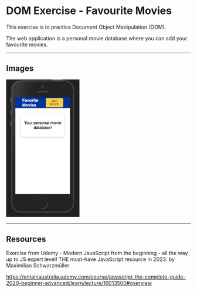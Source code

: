 # DOM Exercise - Favourite Movies

This exercise is to practice Document Object Manipulation (DOM). 

The web application is a personal movie database where you can add your favourite movies. 

---

## Images 

<img src="images/home.png" width="200">



---

## Resources

Exercise from Udemy - Modern JavaScript from the beginning - all the way up to JS expert level! THE must-have JavaScript resource in 2023. by Maximilian Schwarzmüller

https://entainaustralia.udemy.com/course/javascript-the-complete-guide-2020-beginner-advanced/learn/lecture/16013500#overview

